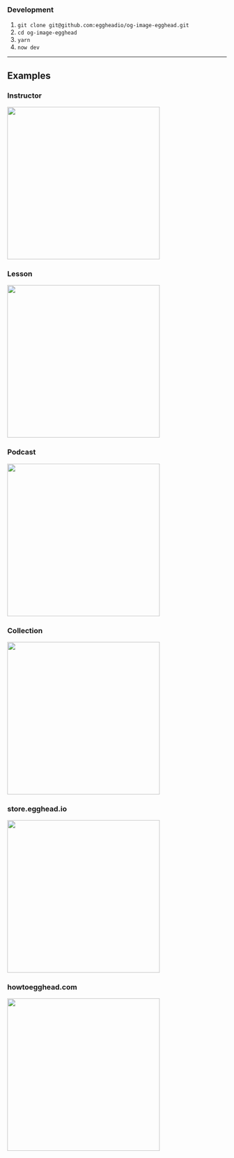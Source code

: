 ### Development

1. `git clone git@github.com:eggheadio/og-image-egghead.git`
2. `cd og-image-egghead`
3. `yarn`
4. `now dev`

---

## Examples

### Instructor
<a href="https://og-image-react-egghead.now.sh/instructor/john-lindquist"><img src="https://og-image-react-egghead.now.sh/instructor/john-lindquist" width="350"></a>

### Lesson
<a href="https://og-image-react-egghead.now.sh/lesson/aws-wtf-is-aws-lambda"><img src="https://og-image-react-egghead.now.sh/lesson/aws-wtf-is-aws-lambda" width="350"></a>

### Podcast
<a href="https://og-image-react-egghead.now.sh/podcast/get-comfortable-learning-on-your-own-with-khalal-walker"><img src="https://og-image-react-egghead.now.sh/podcast/get-comfortable-learning-on-your-own-with-khalal-walker" width="350"></a>

### Collection
<a href="https://og-image-react-egghead.now.sh/playlists/migrate-a-wordpress-site-to-the-jamstack-using-gatsby-6d7f"><img src="https://og-image-react-egghead.now.sh/playlists/migrate-a-wordpress-site-to-the-jamstack-using-gatsby-6d7f" width="350"></a>

### store.egghead.io
<a href="https://og-image-react-egghead.now.sh/store/egghead%20tee?bgImage=https://store.egghead.io/static/4292de66e2f27b5cafcc2ebb068a5a73/257f4/Men_s_Egghead_Shirt.jpg"><img src="https://og-image-react-egghead.now.sh/store/egghead%20tee?bgImage=https://store.egghead.io/static/4292de66e2f27b5cafcc2ebb068a5a73/257f4/Men_s_Egghead_Shirt.jpg" width="350">
</a>

### howtoegghead.com
<a href="https://og-image-react-egghead.now.sh/instructor-guide/egghead%20instructor%20guide?bgImage=https://res.cloudinary.com/dg3gyk0gu/image/upload/v1571260698/og-image-assets/share_image_screencasting.png"><img src="https://og-image-react-egghead.now.sh/instructor-guide/egghead%20instructor%20guide?bgImage=https://res.cloudinary.com/dg3gyk0gu/image/upload/v1571260698/og-image-assets/share_image_screencasting.png" width="350"></a>

